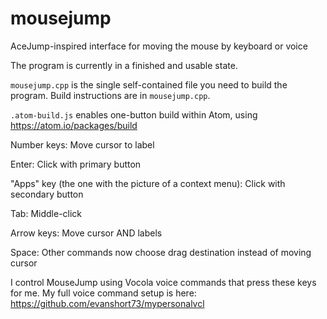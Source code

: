 # mousejump
AceJump-inspired interface for moving the mouse by keyboard or voice

The program is currently in a finished and usable state.

`mousejump.cpp` is the single self-contained file you need to build the program.
Build instructions are in `mousejump.cpp`.

`.atom-build.js` enables one-button build within Atom, using https://atom.io/packages/build


Number keys: Move cursor to label

Enter: Click with primary button

"Apps" key (the one with the picture of a context menu): Click with secondary button

Tab: Middle-click

Arrow keys: Move cursor AND labels

Space: Other commands now choose drag destination instead of moving cursor


I control MouseJump using Vocola voice commands that press these keys for me.
My full voice command setup is here: https://github.com/evanshort73/mypersonalvcl
